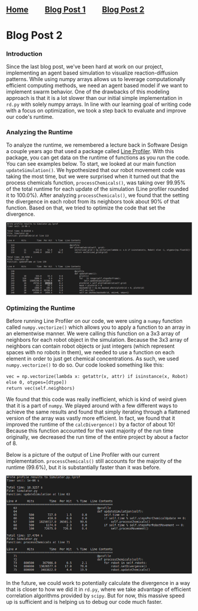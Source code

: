 ## [Home](https://jzerez.github.io/swarms/mainpage) &nbsp;&nbsp;&nbsp;&nbsp;&nbsp;&nbsp;&nbsp;&nbsp;[Blog Post 1](https://jzerez.github.io/swarms/blogpost1) &nbsp;&nbsp;&nbsp;&nbsp;&nbsp;&nbsp;&nbsp;&nbsp;[Blog Post 2](https://jzerez.github.io/swarms/blogpost2)
# Blog Post 2
### Introduction
Since the last blog post, we've been hard at work on our project, implementing an agent based simulation to visualize reaction-diffusion patterns. While using numpy arrays allows us to leverage computationally efficient computing methods, we need an agent based model if we want to implement swarm behavior. One of the drawbacks of this modeling approach is that it is a lot slower than our initial simple implementation in `rd.py` with solely numpy arrays. In line with our learning goal of writing code with a focus on optimization, we took a step back to evaluate and improve our code's runtime.

### Analyzing the Runtime
To analyze the runtime, we remembered a lecture back in Software Design a couple years ago that used a package called [Line Profiler](https://pypi.org/project/line-profiler/). With this package, you can get data on the runtime of functions as you run the code. You can see examples below. To start, we looked at our main function `updateSimulation()`. We hypothesized that our robot movement code was taking the most time, but we were surprised when it turned out that the process chemicals function, `processChemicals()`, was taking over 99.95% of the total runtime for each update of the simulation (Line profiler rounded it to 100.0%). After analyzing `processChemicals()`, we found that the setting the divergence in each robot from its neighbors took about 90% of that function. Based on that, we tried to optimize the code that set the divergence.

![line_profiler_start](./profiling1.png)

### Optimizing the Runtime
Before running Line Profiler on our code, we were using a `numpy` function called `numpy.vectorize()` which allows you to apply a function to an array in an elementwise manner. We were calling this function on a 3x3 array of neighbors for each robot object in the simulation. Because the 3x3 array of neighbors can contain robot objects or just integers (which represent spaces with no robots in them), we needed to use a function on each element in order to just get chemical concentrations. As such, we used `numpy.vectorize()` to do so. Our code looked something like this:

```
vec = np.vectorize(lambda x: getattr(x, attr) if isinstance(x, Robot) else 0, otypes=[dtype])
return vec(self.neighbors)
```

We found that this code was really inefficient, which is kind of weird given that it is a part of `numpy`. We played around with a few different ways to achieve the same results and found that simply iterating through a flattened version of the array was vastly more efficient. In fact, we found that it improved the runtime of the `calcDivergence()` by a factor of about 10! Because this function accounted for the vast majority of the run time originally, we decreased the run time of the entire project by about a factor of 8. 

Below is a picture of the output of Line Profiler with our current implementation. `processChemicals()` still accounts for the majority of the runtime (99.6%), but it is substantially faster than it was before. 

![line_profiler](./profiling3.png)

In the future, we could work to potentially calculate the divergence in a way that is closer to how we did it in `rd.py`, where we take advantage of efficient correlation algorithms provided by `scipy`. But for now, this massive speed up is sufficient and is helping us to debug our code much faster. 